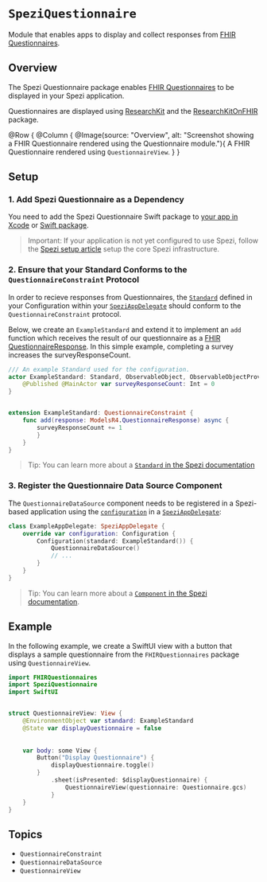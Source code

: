 # ``SpeziQuestionnaire``

<!--
#
# This source file is part of the Stanford Spezi open source project
#
# SPDX-FileCopyrightText: 2023 Stanford University and the project authors (see CONTRIBUTORS.md)
#
# SPDX-License-Identifier: MIT
#       
-->

Module that enables apps to display and collect responses from [FHIR Questionnaires](http://hl7.org/fhir/R4/questionnaire.html).

## Overview

The Spezi Questionnaire package enables [FHIR Questionnaires](http://hl7.org/fhir/R4/questionnaire.html) to be displayed in your Spezi application.

Questionnaires are displayed using [ResearchKit](https://github.com/ResearchKit/ResearchKit) and the [ResearchKitOnFHIR](https://github.com/StanfordBDHG/ResearchKitOnFHIR) package.

@Row {
    @Column {
        @Image(source: "Overview", alt: "Screenshot showing a FHIR Questionnaire rendered using the Questionnaire module."){
            A FHIR Questionnaire rendered using ``QuestionnaireView``.
    }
}

## Setup

### 1. Add Spezi Questionnaire as a Dependency

You need to add the Spezi Questionnaire Swift package to
[your app in Xcode](https://developer.apple.com/documentation/xcode/adding-package-dependencies-to-your-app#) or
[Swift package](https://developer.apple.com/documentation/xcode/creating-a-standalone-swift-package-with-xcode#Add-a-dependency-on-another-Swift-package).

> Important: If your application is not yet configured to use Spezi, follow the [Spezi setup article](https://swiftpackageindex.com/stanfordspezi/spezi/documentation/spezi/setup) setup the core Spezi infrastructure.

### 2. Ensure that your Standard Conforms to the ``QuestionnaireConstraint`` Protocol

In order to recieve responses from Questionnaires, the [`Standard`](https://swiftpackageindex.com/stanfordspezi/spezi/documentation/spezi/standard) defined in your Configuration within your [`SpeziAppDelegate`](https://swiftpackageindex.com/stanfordspezi/spezi/documentation/spezi/speziappdelegate) should conform to the ``QuestionnaireConstraint`` protocol. 

Below, we create an `ExampleStandard` and extend it to implement an `add` function which receives the result of our questionnaire as a [FHIR QuestionnaireResponse](http://hl7.org/fhir/R4/questionnaireresponse.html). In this simple example, completing a survey increases the surveyResponseCount.

```swift
/// An example Standard used for the configuration.
actor ExampleStandard: Standard, ObservableObject, ObservableObjectProvider {
    @Published @MainActor var surveyResponseCount: Int = 0
}


extension ExampleStandard: QuestionnaireConstraint {
    func add(response: ModelsR4.QuestionnaireResponse) async {
        surveyResponseCount += 1
        }
    }
}
```

> Tip: You can learn more about a [`Standard` in the Spezi documentation](https://swiftpackageindex.com/stanfordspezi/spezi/documentation/spezi/standard)

### 3. Register the Questionnaire Data Source Component

The ``QuestionnaireDataSource`` component needs to be registered in a Spezi-based application using the [`configuration`](https://swiftpackageindex.com/stanfordspezi/spezi/documentation/spezi/speziappdelegate/configuration) in a
 [`SpeziAppDelegate`](https://swiftpackageindex.com/stanfordspezi/spezi/documentation/spezi/speziappdelegate):

```swift
class ExampleAppDelegate: SpeziAppDelegate {
    override var configuration: Configuration {
        Configuration(standard: ExampleStandard()) {
            QuestionnaireDataSource()
            // ...
        }
    }
}
```

> Tip: You can learn more about a [`Component` in the Spezi documentation](https://swiftpackageindex.com/stanfordspezi/spezi/documentation/spezi/component).

## Example

In the following example, we create a SwiftUI view with a button that displays a sample questionnaire from the `FHIRQuestionnaires` package using ``QuestionnaireView``.

```swift
import FHIRQuestionnaires
import SpeziQuestionnaire
import SwiftUI


struct QuestionnaireView: View {
    @EnvironmentObject var standard: ExampleStandard
    @State var displayQuestionnaire = false
    
    
    var body: some View {
        Button("Display Questionnaire") {
            displayQuestionnaire.toggle()
        }
            .sheet(isPresented: $displayQuestionnaire) {
                QuestionnaireView(questionnaire: Questionnaire.gcs)
            }
    }
}
```

## Topics

- ``QuestionnaireConstraint``
- ``QuestionnaireDataSource``
- ``QuestionnaireView``
